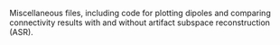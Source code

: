 Miscellaneous files, including code for plotting dipoles and comparing connectivity results with and without artifact subspace reconstruction (ASR).
